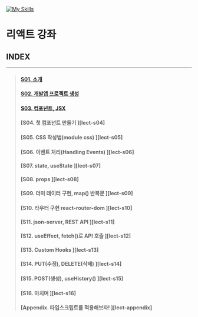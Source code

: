 [![My Skills](https://skillicons.dev/icons?heiht="10"&i=nodejs,vscode,js,react&theme=light)](https://www.youtube.com/playlist?list=PLZKTXPmaJk8J_fHAzPLH8CJ_HO_M33e7-)

# 리액트 강좌

## INDEX
--- 
> #### [S01. 소개                                        ][lect-s01]
> #### [S02. 개발앱 프로젝트 생성    		      ][lect-s02]
> #### [S03. 컴포넌트, JSX			      ][lect-s03]
> #### [S04. 첫 컴포넌트 만들기			      ][lect-s04]
> #### [S05. CSS 작성법(module css)		      ][lect-s05]
> #### [S06. 이벤트 처리(Handling Events)	      ][lect-s06]
> #### [S07. state, useState			      ][lect-s07]
> #### [S08. props					      ][lect-s08]
> #### [S09. 더미 데이터 구현, map() 반복문	      ][lect-s09]
> #### [S10. 라우터 구현 react-router-dom	      ][lect-s10]
> #### [S11. json-server, REST API		      ][lect-s11]
> #### [S12. useEffect, fetch()로 API 호출	      ][lect-s12]
> #### [S13. Custom Hooks			      ][lect-s13]
> #### [S14. PUT(수정), DELETE(삭제)		      ][lect-s14]
> #### [S15. POST(생성), useHistory()		      ][lect-s15]
> #### [S16. 마치며				      ][lect-s16]
> #### [Appendix. 타입스크립트를 적용해보자!     ][lect-appendix] 

[lect-s01]: s01_intro.md
[lect-s02]: s02_create_app.md
[lect-s03]: s03_component_jsx.md


